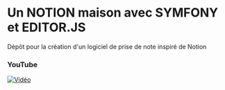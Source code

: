 # Un NOTION maison avec SYMFONY et EDITOR.JS

Dépôt pour la création d'un logiciel de prise de note inspiré de Notion

### YouTube

[![Vidéo](https://i3.ytimg.com/vi/ubgwWkjKirY/maxresdefault.jpg)](https://www.youtube.com/watch?v=ubgwWkjKirY)
